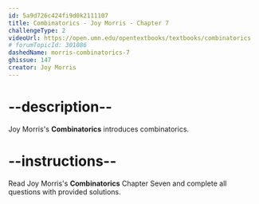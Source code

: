 ```yaml
---
id: 5a9d726c424fi9d0k2111107
title: Combinatorics - Joy Morris - Chapter 7
challengeType: 2
videoUrl: https://open.umn.edu/opentextbooks/textbooks/combinatorics
# forumTopicId: 301086
dashedName: morris-combinatorics-7
ghissue: 147
creator: Joy Morris 
---
```


# --description--

Joy Morris's __Combinatorics__ introduces combinatorics.

# --instructions--

Read Joy Morris's __Combinatorics__ Chapter Seven and complete all questions with provided solutions.